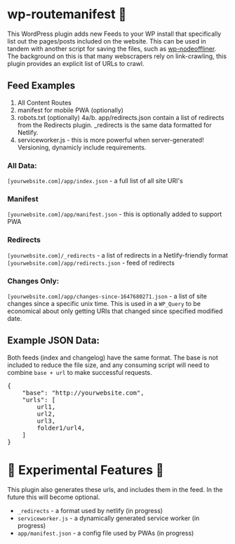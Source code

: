 # wp-routemanifest 📜
This WordPress plugin adds new Feeds to your WP install that specifically list out the pages/posts included on the website. This can be used in tandem with another script for saving the files, such as [wp-nodeoffliner](https://github.com/scottcarver/wp-nodeoffliner). The background on this is that many webscrapers rely on link-crawling, this plugin provides an explicit list of URLs to crawl.

## Feed Examples

1. All Content Routes
2. manifest for mobile PWA (optionally)
3. robots.txt (optionally)
4a/b. app/redirects.json contain a list of redirects from the Redirects plugin. _redirects is the same data formatted for Netlify.
5. serviceworker.js - this is more powerful when server-generated! Versioning, dynamicly include requirements.

### All Data:
`[yourwebsite.com]/app/index.json` - a full list of all site URI's

### Manifest
`[yourwebsite.com]/app/manifest.json` - this is optionally added to support PWA

### Redirects
`[yourwebsite.com]/_redirects` - a list of redirects in a Netlify-friendly format
`[yourwebsite.com]/app/redirects.json` - feed of redirects

### Changes Only: 
`[yourwebsite.com]/app/changes-since-1647680271.json` - a list of site changes since a specific unix time. This is used in a `WP_Query` to be economical about only getting URIs that changed since specified modified date. 

## Example JSON Data:
Both feeds (index and changelog) have the same format. The base is not included to reduce the file size, and any consuming script will need to combine `base + url` to make successful requests. 

<pre>
{
    "base": "http://yourwebsite.com",
    "urls": [
        url1,
        url2,
        url3,
        folder1/url4,
    ]
}
</pre>


# 🚧 Experimental Features 🚧
This plugin also generates these urls, and includes them in the feed. In the future this will become optional.
- `_redirects` - a format used by netlify (in progress)
- `serviceworker.js` - a dynamically generated service worker (in progress)
- `app/manifest.json` - a config file used by PWAs (in progress)